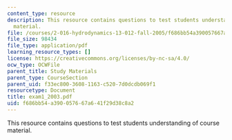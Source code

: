 ```yaml
---
content_type: resource
description: This resource contains questions to test students understanding of course
  material.
file: /courses/2-016-hydrodynamics-13-012-fall-2005/f686bb54a390057667a641f29d38c8a2_exam1_2003.pdf
file_size: 98434
file_type: application/pdf
learning_resource_types: []
license: https://creativecommons.org/licenses/by-nc-sa/4.0/
ocw_type: OCWFile
parent_title: Study Materials
parent_type: CourseSection
parent_uid: f33ec800-3608-1163-c520-7d0dcdb069f1
resourcetype: Document
title: exam1_2003.pdf
uid: f686bb54-a390-0576-67a6-41f29d38c8a2
---
```

This resource contains questions to test students understanding of course material.